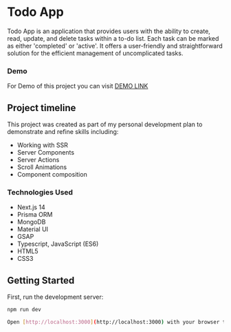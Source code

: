 # Todo App
Todo App is an application that provides users with the ability to create, read, update, and delete tasks within a to-do list. Each task can be marked as either 'completed' or 'active'. It offers a user-friendly and straightforward solution for the efficient management of uncomplicated tasks.

### Demo
For Demo of this project you can visit [DEMO LINK](https://next-todo-app-amber.vercel.app/)

## Project timeline

This project was created as part of my personal development plan
to demonstrate and refine skills including:

* Working with SSR
* Server Components
* Server Actions
* Scroll Animations
* Component composition

### Technologies Used

* Next.js 14
* Prisma ORM
* MongoDB
* Material UI
* GSAP
* Typescript, JavaScript (ES6)
* HTML5
* CSS3

## Getting Started

First, run the development server:

```bash
npm run dev

Open [http://localhost:3000](http://localhost:3000) with your browser to see the result.



